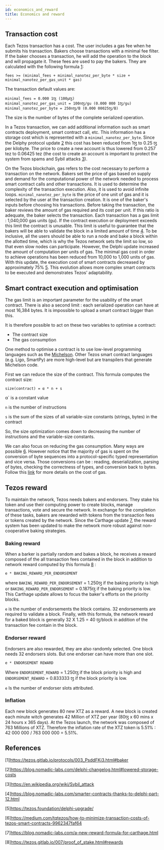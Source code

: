```yaml
---
id: economics_and_reward
title: Economics and reward
---
```



## Transaction cost

Each Tezos transaction has a cost. The user includes a gas fee when he submits his transaction. Bakers choose transactions with a minimal fee filter. If the baker chooses a transaction, he will add the operation to the block and will propagate it. These fees are used to pay the bakers. They are calculated with the following formula [1](https://opentezos.com/tezos-basics/economics_and_reward#references): 
```
fees >= (minimal_fees + minimal_nanotez_per_byte * size + minimal_nanotez_per_gas_unit * gas)
```
The transaction default values are:
```
minimal_fees = 0.000 1ꜩ (100µꜩ)
minimal_nanotez_per_gas_unit = 100nꜩ/gu (0.000 000 1ꜩ/gu)
minimal_nanotez_per_byte = 250nꜩ/B (0.000 00025ꜩ/B)
```

The size is the number of bytes of the complete serialized operation.

In a Tezos transaction, we can add additional information such as smart contracts deployment, smart contract call, etc. This information has a storage cost which is represented with a `minimal_nanotez_per_byte`. Since the Delphy protocol update [2](https://opentezos.com/tezos-basics/economics_and_reward#references) this cost has been reduced from 1ꜩ to 0.25 ꜩ per kilobyte. The price to create a new account is thus lowered from 0.257 tez to 0.06425 tez (the cost to create an account is important to protect the system from spams and Sybil attacks [3](https://opentezos.com/tezos-basics/economics_and_reward#references)).

On the Tezos blockchain, gas refers to the cost necessary to perform a transaction on the network. Bakers set the price of gas based on supply and demand for the computational power of the network needed to process smart contract calls and other transactions.
It is used to determine the complexity of the transaction execution. Also, it is used to avoid infinite loops. `minimal_nanotez_per_byte` is the price of one unit of gas and it is selected by the user at the transaction creation. It is one of the baker's inputs before choosing his transactions. Before taking the transaction, the baker reviews the amount of gas required and its cost per unit. If this ratio is adequate, the baker selects the transaction. Each transaction has a gas limit : 1,040,000 gas units (gu). If the contract execution or deployment exceeds this limit the contract is unusable. This limit is useful to guarantee that the bakers will be able to validate the block in a limited amount of time [4](https://opentezos.com/tezos-basics/economics_and_reward#references). To be inclusive, all the users should be able to run a node and bake a block within the allotted time, which is why the Tezos network sets the limit so low, so that even slow nodes can participate.
However, the Delphi update increased the amount of computation per units of gas. The minimal gas cost in order to achieve operations has been reduced from 10,000 to 1,000 units of gas. With this update, the execution cost of smart contracts decreased by approximately 75% [5](https://opentezos.com/tezos-basics/economics_and_reward#references). This evolution allows more complex smart contracts to be executed and demonstrates Tezos’ adaptability.


## Smart contract execution and optimisation
The gas limit is an important parameter for the usability of the smart contract. There is also a second limit : each serialized operation can have at most 16,384 bytes. It is impossible to upload a smart contract bigger than this. 

It is therefore possible to act on these two variables to optimise a contract:
* The contract size
* The gas consumption

One method to optimise a contract is to use low-level programming languages such as the [Michelson](https://opentezos.com/michelson). Other Tezos smart contract languages (e.g. Ligo, SmartPy) are more high-level but are transpilers that generate Michelson code.

First we can  reduce the size of the contract. This formula computes the contract size:
```
size(contract) = α * n + s
```
α` is a constant value

`n` is the number of instructions

`s` is the sum of the sizes of all variable-size constants (strings, bytes) in the contract

So, the size optimization comes down to decreasing the number of instructions and the variable-size constants.

We can also focus on reducing the gas consumption. Many ways are possible [6](https://opentezos.com/tezos-basics/economics_and_reward#references). However notice that the majority of gas is spent on the conversion of byte sequences into a protocol-specific typed representation and vice versa. Those conversions can be : reading, deserialization, parsing of bytes, checking the correctness of types, and conversion back to bytes. Follow this [link](https://gitlab.com/morley-framework/morley/-/blob/1f4ad392173a49752f1326a9dd4a4d5b7f6c5e70/docs/gasConsumption.md) for more details on the cost of gas.

## Tezos reward 
To maintain the network, Tezos needs bakers and endorsers. They stake his token and use their computing power to create blocks, manage transactions, vote and secure the network. In exchange for the completion of these tasks, bakers are rewarded with tokens from the transaction fees or tokens created by the network. Since the Carthage update [7](https://opentezos.com/tezos-basics/economics_and_reward#references), the reward system has been updated to make the network more robust against non-cooperative baking strategies. 


### Baking reward
When a barker is partially random and bakes a block, he receives a reward composed of the all transaction fees contained in the block in addition to network reward computed by this formula [8](https://opentezos.com/tezos-basics/economics_and_reward#references) :
```	
e * BAKING_REWARD_PER_ENDORSEMENT
```
where `BAKING_REWARD_PER_ENDORSEMENT` = 1.250ꜩ if the baking priority is high or `BAKING_REWARD_PER_ENDORSEMENT` = 0.1875ꜩ if the baking priority is low. This Carthage update allows to focus the baker's efforts on the priority blocks.
 
`e` is the number of endorsements the block contains. 32 endorsements are required to validate a block.
Finally, with this formula, the network reward for a baked block is generally 32 X 1.25 = 40 ꜩ/block in addition of the transaction fee contain in the block.

### Endorser reward
Endorsers are also rewarded, they are also randomly selected. One block needs 32 endorsers slots. But one endorser can have more than one slot.
```	
e * ENDORSEMENT REWARD
```
Where `ENDORSEMENT_REWARD` = 1.250ꜩ if the block priority is high and `ENDORSEMENT_REWARD` = 0.833333 ꜩ if the block priority is low.

`e` Is the number of endorser slots attributed.

### Inflation
Each new block generates 80 new XTZ as a reward. A new block is created each minute witch generates 42 Million of XTZ per year (80ꜩ x 60 mins x 24 hours x 365 days). At the Tezos launch, the network was composed of 763 Millions of XTZ. 
Therefore the inflation rate of the XTZ token is 5.51% : 42 000 000 / 763 000 000 = 5.51%.


## References
[1]https://tezos.gitlab.io/protocols/003_PsddFKi3.html#baker

[2]https://blog.nomadic-labs.com/delphi-changelog.html#lowered-storage-costs

[3]https://en.wikipedia.org/wiki/Sybil_attack

[4]https://blog.nomadic-labs.com/smarter-contracts-thanks-to-delphi-part-12.html

[5]https://tezos.foundation/delphi-upgrade/

[6]https://medium.com/tqtezos/how-to-minimize-transaction-costs-of-tezos-smart-contracts-9962347faf64

[7]https://blog.nomadic-labs.com/a-new-reward-formula-for-carthage.html

[8]https://tezos.gitlab.io/007/proof_of_stake.html#rewards
